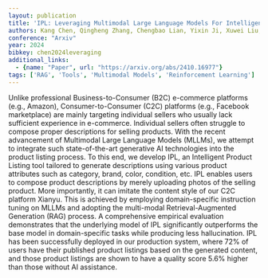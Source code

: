 ```yaml
---
layout: publication
title: 'IPL: Leveraging Multimodal Large Language Models For Intelligent Product Listing'
authors: Kang Chen, Qingheng Zhang, Chengbao Lian, Yixin Ji, Xuwei Liu, Shuguang Han, Guoqiang Wu, Fei Huang, Jufeng Chen
conference: "Arxiv"
year: 2024
bibkey: chen2024leveraging
additional_links:
  - {name: "Paper", url: "https://arxiv.org/abs/2410.16977"}
tags: ['RAG', 'Tools', 'Multimodal Models', 'Reinforcement Learning']
---
```

Unlike professional Business-to-Consumer (B2C) e-commerce platforms (e.g.,
Amazon), Consumer-to-Consumer (C2C) platforms (e.g., Facebook marketplace) are
mainly targeting individual sellers who usually lack sufficient experience in
e-commerce. Individual sellers often struggle to compose proper descriptions
for selling products. With the recent advancement of Multimodal Large Language
Models (MLLMs), we attempt to integrate such state-of-the-art generative AI
technologies into the product listing process. To this end, we develop IPL, an
Intelligent Product Listing tool tailored to generate descriptions using
various product attributes such as category, brand, color, condition, etc. IPL
enables users to compose product descriptions by merely uploading photos of the
selling product. More importantly, it can imitate the content style of our C2C
platform Xianyu. This is achieved by employing domain-specific instruction
tuning on MLLMs and adopting the multi-modal Retrieval-Augmented Generation
(RAG) process. A comprehensive empirical evaluation demonstrates that the
underlying model of IPL significantly outperforms the base model in
domain-specific tasks while producing less hallucination. IPL has been
successfully deployed in our production system, where 72% of users have their
published product listings based on the generated content, and those product
listings are shown to have a quality score 5.6% higher than those without AI
assistance.
